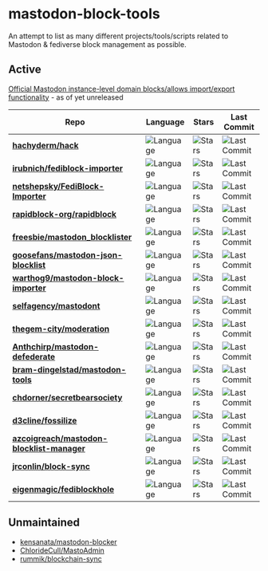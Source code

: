 # mastodon-block-tools
An attempt to list as many different projects/tools/scripts related to Mastodon & fediverse block management as possible. 

## Active

[Official Mastodon instance-level domain blocks/allows import/export functionality](https://github.com/mastodon/mastodon/pull/20597) - as of yet unreleased

| Repo | Language | Stars | Last Commit |
| ---- | -------- | ----- | ----------- |
| **[hachyderm/hack](https://github.com/hachyderm/hack)** | ![Language](https://img.shields.io/github/languages/top/hachyderm/hack?style=for-the-badge) | ![Stars](https://img.shields.io/github/stars/hachyderm/hack?style=for-the-badge) | ![Last Commit](https://img.shields.io/github/last-commit/hachyderm/hack?style=for-the-badge) |
| **[irubnich/fediblock-importer](https://github.com/irubnich/fediblock-importer)** | ![Language](https://img.shields.io/github/languages/top/irubnich/fediblock-importer?style=for-the-badge) | ![Stars](https://img.shields.io/github/stars/irubnich/fediblock-importer?style=for-the-badge) | ![Last Commit](https://img.shields.io/github/last-commit/irubnich/fediblock-importer?style=for-the-badge) |
| **[netshepsky/FediBlock-Importer](https://github.com/netshepsky/FediBlock-Importer)** | ![Language](https://img.shields.io/github/languages/top/netshepsky/FediBlock-Importer?style=for-the-badge) | ![Stars](https://img.shields.io/github/stars/netshepsky/FediBlock-Importer?style=for-the-badge) | ![Last Commit](https://img.shields.io/github/last-commit/netshepsky/FediBlock-Importer?style=for-the-badge) |
| **[rapidblock-org/rapidblock](https://github.com/rapidblock-org/rapidblock)** | ![Language](https://img.shields.io/github/languages/top/rapidblock-org/rapidblock?style=for-the-badge) | ![Stars](https://img.shields.io/github/stars/rapidblock-org/rapidblock?style=for-the-badge) | ![Last Commit](https://img.shields.io/github/last-commit/rapidblock-org/rapidblock?style=for-the-badge) |
| **[freesbie/mastodon_blocklister](https://github.com/freesbie/mastodon_blocklister)** | ![Language](https://img.shields.io/github/languages/top/freesbie/mastodon_blocklister?style=for-the-badge) | ![Stars](https://img.shields.io/github/stars/freesbie/mastodon_blocklister?style=for-the-badge) | ![Last Commit](https://img.shields.io/github/last-commit/freesbie/mastodon_blocklister?style=for-the-badge) |
| **[goosefans/mastodon-json-blocklist](https://github.com/goosefans/mastodon-json-blocklist)** | ![Language](https://img.shields.io/github/languages/top/goosefans/mastodon-json-blocklist?style=for-the-badge) | ![Stars](https://img.shields.io/github/stars/goosefans/mastodon-json-blocklist?style=for-the-badge) | ![Last Commit](https://img.shields.io/github/last-commit/goosefans/mastodon-json-blocklist?style=for-the-badge) |
| **[warthog9/mastodon-block-importer](https://github.com/warthog9/mastodon-block-importer)** | ![Language](https://img.shields.io/github/languages/top/warthog9/mastodon-block-importer?style=for-the-badge) | ![Stars](https://img.shields.io/github/stars/warthog9/mastodon-block-importer?style=for-the-badge) | ![Last Commit](https://img.shields.io/github/last-commit/warthog9/mastodon-block-importer?style=for-the-badge) |
| **[selfagency/mastodont](https://github.com/selfagency/mastodont)** | ![Language](https://img.shields.io/github/languages/top/selfagency/mastodont?style=for-the-badge) | ![Stars](https://img.shields.io/github/stars/selfagency/mastodont?style=for-the-badge) | ![Last Commit](https://img.shields.io/github/last-commit/selfagency/mastodont?style=for-the-badge) |
| **[thegem-city/moderation](https://github.com/thegem-city/moderation)** | ![Language](https://img.shields.io/github/languages/top/thegem-city/moderation?style=for-the-badge) | ![Stars](https://img.shields.io/github/stars/thegem-city/moderation?style=for-the-badge) | ![Last Commit](https://img.shields.io/github/last-commit/thegem-city/moderation?style=for-the-badge) |
| **[Anthchirp/mastodon-defederate](https://github.com/Anthchirp/mastodon-defederate)** | ![Language](https://img.shields.io/github/languages/top/Anthchirp/mastodon-defederate?style=for-the-badge) | ![Stars](https://img.shields.io/github/stars/Anthchirp/mastodon-defederate?style=for-the-badge) | ![Last Commit](https://img.shields.io/github/last-commit/Anthchirp/mastodon-defederate?style=for-the-badge) |
| **[bram-dingelstad/mastodon-tools](https://github.com/bram-dingelstad/mastodon-tools)** | ![Language](https://img.shields.io/github/languages/top/bram-dingelstad/mastodon-tools?style=for-the-badge) | ![Stars](https://img.shields.io/github/stars/bram-dingelstad/mastodon-tools?style=for-the-badge) | ![Last Commit](https://img.shields.io/github/last-commit/bram-dingelstad/mastodon-tools?style=for-the-badge) |
| **[chdorner/secretbearsociety](https://github.com/chdorner/secretbearsociety)** | ![Language](https://img.shields.io/github/languages/top/chdorner/secretbearsociety?style=for-the-badge) | ![Stars](https://img.shields.io/github/stars/chdorner/secretbearsociety?style=for-the-badge) | ![Last Commit](https://img.shields.io/github/last-commit/chdorner/secretbearsociety?style=for-the-badge) |
| **[d3cline/fossilize](https://github.com/d3cline/fossilize)** | ![Language](https://img.shields.io/github/languages/top/d3cline/fossilize?style=for-the-badge) | ![Stars](https://img.shields.io/github/stars/d3cline/fossilize?style=for-the-badge) | ![Last Commit](https://img.shields.io/github/last-commit/d3cline/fossilize?style=for-the-badge) |
| **[azcoigreach/mastodon-blocklist-manager](https://github.com/azcoigreach/mastodon-blocklist-manager)** | ![Language](https://img.shields.io/github/languages/top/azcoigreach/mastodon-blocklist-manager?style=for-the-badge) | ![Stars](https://img.shields.io/github/stars/azcoigreach/mastodon-blocklist-manager?style=for-the-badge) | ![Last Commit](https://img.shields.io/github/last-commit/azcoigreach/mastodon-blocklist-manager?style=for-the-badge) |
| **[jrconlin/block-sync](https://github.com/jrconlin/block-sync)** | ![Language](https://img.shields.io/github/languages/top/jrconlin/block-sync?style=for-the-badge) | ![Stars](https://img.shields.io/github/stars/jrconlin/block-sync?style=for-the-badge) | ![Last Commit](https://img.shields.io/github/last-commit/jrconlin/block-sync?style=for-the-badge) |
| **[eigenmagic/fediblockhole](https://github.com/eigenmagic/fediblockhole)** | ![Language](https://img.shields.io/github/languages/top/eigenmagic/fediblockhole?style=for-the-badge) | ![Stars](https://img.shields.io/github/stars/eigenmagic/fediblockhole?style=for-the-badge) | ![Last Commit](https://img.shields.io/github/last-commit/eigenmagic/fediblockhole?style=for-the-badge) |

## Unmaintained

* [kensanata/mastodon-blocker](https://github.com/kensanata/mastodon-blocker)
* [ChlorideCull/MastoAdmin](https://github.com/ChlorideCull/MastoAdmin)
* [rummik/blockchain-sync](https://github.com/rummik/blockchain-sync)
